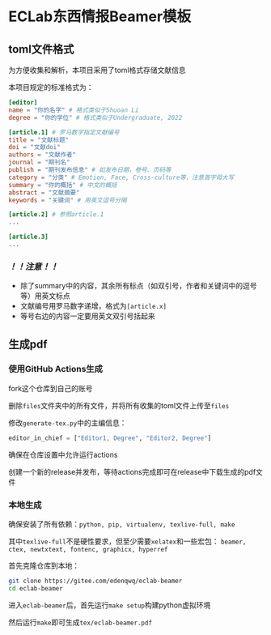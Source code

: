 # ECLab东西情报Beamer模板

## toml文件格式

为方便收集和解析，本项目采用了toml格式存储文献信息

本项目规定的标准格式为：

```toml
[editor]
name = "你的名字" # 格式类似于Shuoan Li
degree = "你的学位" # 格式类似于Undergraduate, 2022

[article.1] # 罗马数字指定文献编号
title = "文献标题"
doi = "文献doi"
authors = "文献作者"
journal = "期刊名"
publish = "期刊发布信息" # 如发布日期，卷号、页码等
category = "分类" # Emotion, Face, Cross-culture等，注意首字母大写
summary = "你的概括" # 中文的概括
abstract = "文献摘要"
keywords = "关键词" # 用英文逗号分隔

[article.2] # 参照article.1
...

[article.3]
...
```

### *！！注意！！*

- 除了summary中的内容，其余所有标点（如双引号，作者和关键词中的逗号等）用英文标点
- 文献编号用罗马数字递增，格式为`[article.x]`
- 等号右边的内容一定要用英文双引号括起来

## 生成pdf

### 使用GitHub Actions生成

fork这个仓库到自己的账号

删除`files`文件夹中的所有文件，并将所有收集的toml文件上传至`files`

修改`generate-tex.py`中的主编信息：

```python
editor_in_chief = ["Editor1, Degree", "Editor2, Degree"]
```

确保在仓库设置中允许运行actions

创建一个新的release并发布，等待actions完成即可在release中下载生成的pdf文件

### 本地生成

确保安装了所有依赖：`python, pip, virtualenv, texlive-full, make`

其中`texlive-full`不是硬性要求，但至少需要`xelatex`和一些宏包：
`beamer, ctex, newtxtext, fontenc, graphicx, hyperref`

首先克隆仓库到本地：

```bash
git clone https://gitee.com/edenqwq/eclab-beamer
cd eclab-beamer
```

进入`eclab-beamer`后，首先运行`make setup`构建python虚拟环境

然后运行`make`即可生成`tex/eclab-beamer.pdf`
